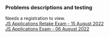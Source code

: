 ### Problems descriptions and testing  

Needs a registration to view.  
[JS Applications Retake Exam - 15 August 2022](https://judge.softuni.org/Contests/3595/JS-Applications-Retake-Exam-15-August-2022)  
[JS Applications Exam - 06 August 2022](https://judge.softuni.org/Contests/3561/JS-Applications-Exam-06-August-2022)  
